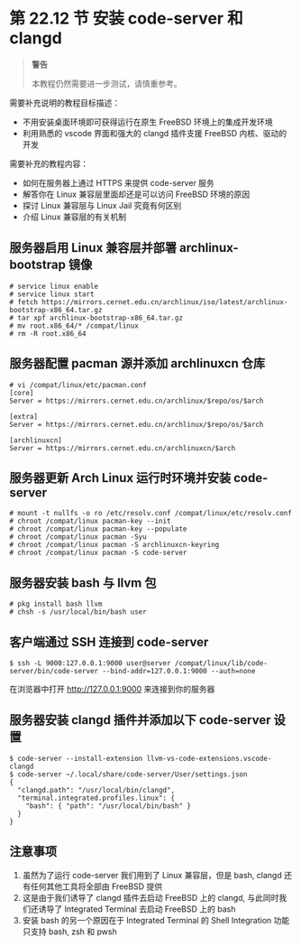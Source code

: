 # 第 22.12 节 安装 code-server 和 clangd

> **警告**
>
> 本教程仍然需要进一步测试，请慎重参考。

需要补充说明的教程目标描述：

- 不用安装桌面环境即可获得运行在原生 FreeBSD 环境上的集成开发环境
- 利用熟悉的 vscode 界面和强大的 clangd 插件支援 FreeBSD 内核、驱动的开发

需要补充的教程内容：

- 如何在服务器上通过 HTTPS 来提供 code-server 服务
- 解答你在 Linux 兼容层里面却还是可以访问 FreeBSD 环境的原因
- 探讨 Linux 兼容层与 Linux Jail 究竟有何区别
- 介绍 Linux 兼容层的有关机制

## 服务器启用 Linux 兼容层并部署 archlinux-bootstrap 镜像

```
# service linux enable
# service linux start
# fetch https://mirrors.cernet.edu.cn/archlinux/iso/latest/archlinux-bootstrap-x86_64.tar.gz
# tar xpf archlinux-bootstrap-x86_64.tar.gz
# mv root.x86_64/* /compat/linux
# rm -R root.x86_64
```

## 服务器配置 pacman 源并添加 archlinuxcn 仓库

```
# vi /compat/linux/etc/pacman.conf
[core]
Server = https://mirrors.cernet.edu.cn/archlinux/$repo/os/$arch

[extra]
Server = https://mirrors.cernet.edu.cn/archlinux/$repo/os/$arch

[archlinuxcn]
Server = https://mirrors.cernet.edu.cn/archlinuxcn/$arch
```

## 服务器更新 Arch Linux 运行时环境并安装 code-server

```
# mount -t nullfs -o ro /etc/resolv.conf /compat/linux/etc/resolv.conf
# chroot /compat/linux pacman-key --init
# chroot /compat/linux pacman-key --populate
# chroot /compat/linux pacman -Syu
# chroot /compat/linux pacman -S archlinuxcn-keyring
# chroot /compat/linux pacman -S code-server
```

## 服务器安装 bash 与 llvm 包

```
# pkg install bash llvm
# chsh -s /usr/local/bin/bash user
```

## 客户端通过 SSH 连接到 code-server

```
$ ssh -L 9000:127.0.0.1:9000 user@server /compat/linux/lib/code-server/bin/code-server --bind-addr=127.0.0.1:9000 --auth=none
```

在浏览器中打开 http://127.0.0.1:9000 来连接到你的服务器

## 服务器安装 clangd 插件并添加以下 code-server 设置

```
$ code-server --install-extension llvm-vs-code-extensions.vscode-clangd
$ code-server ~/.local/share/code-server/User/settings.json
{
  "clangd.path": "/usr/local/bin/clangd",
  "terminal.integrated.profiles.linux": {
    "bash": { "path": "/usr/local/bin/bash" }
  }
}
```

## 注意事项

1. 虽然为了运行 code-server 我们用到了 Linux 兼容层，但是 bash, clangd 还有任何其他工具将全部由 FreeBSD 提供
2. 这是由于我们诱导了 clangd 插件去启动 FreeBSD 上的 clangd, 与此同时我们还诱导了 Integrated Terminal 去启动 FreeBSD 上的 bash
3. 安装 bash 的另一个原因在于 Integrated Terminal 的 Shell Integration 功能只支持 bash, zsh 和 pwsh

